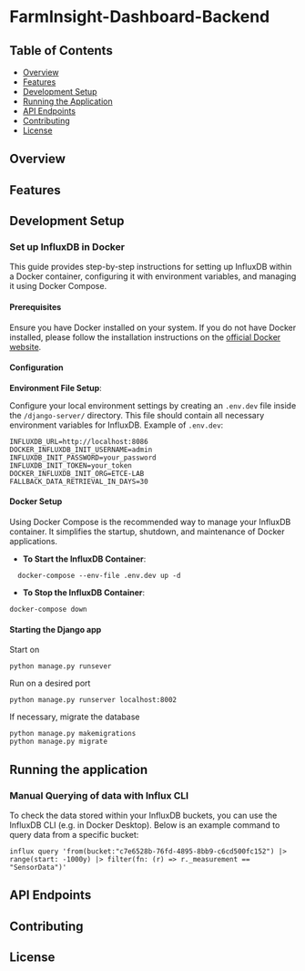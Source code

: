 # FarmInsight-Dashboard-Backend

## Table of Contents
- [Overview](#overview)
- [Features](#features)
- [Development Setup](#development-setup)
- [Running the Application](#running-the-application)
- [API Endpoints](#api-endpoints)
- [Contributing](#contributing)
- [License](#license)

## Overview
## Features

## Development Setup

### Set up InfluxDB in Docker

This guide provides step-by-step instructions for setting up InfluxDB within a Docker container, configuring it with 
environment variables, and managing it using Docker Compose.

#### Prerequisites

Ensure you have Docker installed on your system. 
If you do not have Docker installed, please follow the installation instructions on the [official Docker website](https://docs.docker.com/get-docker/).

#### Configuration

**Environment File Setup**:

Configure your local environment settings by creating an `.env.dev` file inside the `/django-server/` directory. 
This file should contain all necessary environment variables for InfluxDB.
Example of `.env.dev`:
```
INFLUXDB_URL=http://localhost:8086
DOCKER_INFLUXDB_INIT_USERNAME=admin
INFLUXDB_INIT_PASSWORD=your_password
INFLUXDB_INIT_TOKEN=your_token
DOCKER_INFLUXDB_INIT_ORG=ETCE-LAB
FALLBACK_DATA_RETRIEVAL_IN_DAYS=30
```
#### Docker Setup

Using Docker Compose is the recommended way to manage your InfluxDB container.
It simplifies the startup, shutdown, and maintenance of Docker applications.

- **To Start the InfluxDB Container**:
```
  docker-compose --env-file .env.dev up -d
```
- **To Stop the InfluxDB Container**:
```
docker-compose down
```

#### Starting the Django app
Start on 
```
python manage.py runsever
```
Run on a desired port
```
python manage.py runserver localhost:8002 
```

If necessary, migrate the database
```
python manage.py makemigrations
python manage.py migrate
```

## Running the application
### Manual Querying of data with Influx CLI

To check the data stored within your InfluxDB buckets, you can use the InfluxDB CLI (e.g. in Docker Desktop). 
Below is an example command to query data from a specific bucket:
```
influx query 'from(bucket:"c7e6528b-76fd-4895-8bb9-c6cd500fc152") |> range(start: -1000y) |> filter(fn: (r) => r._measurement == "SensorData")'
```

## API Endpoints
## Contributing
## License